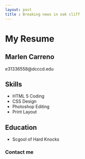 ```yaml
---
layout: post
title : Breaking news in oak cliff 
---
```

<h1>My Resume</h1>

<h2>Marlen Carreno</h2>

<p>e31336558@dcccd.edu</p>

<h2>Skills</h2>

<ul>
<li>HTML 5 Coding</li>
<li>CSS Design</li>
<li> Photoshop Editing </li>
<li> Print Layout </li>
</ul>

<h2>Education</h2>

<ul>
<li> Scgool of Hard Knocks</li>
</ul>

### Contact me ###

